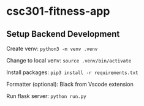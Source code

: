 # csc301-fitness-app

## Setup Backend Development

Create venv: `python3 -m venv .venv`

Change to local venv: `source .venv/bin/activate`

Install packages: `pip3 install -r requirements.txt`

Formatter (optional): Black from Vscode extension

Run flask server: `python run.py`
